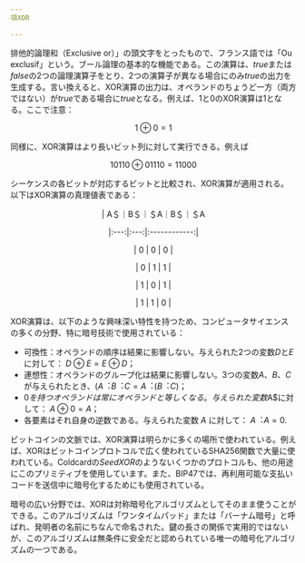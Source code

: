 ```yaml
---
項XOR

---
```

排他的論理和（Exclusive or）」の頭文字をとったもので、フランス語では「Ou exclusif」という。ブール論理の基本的な機能である。この演算は、$true$または$false$の2つの論理演算子をとり、2つの演算子が異なる場合にのみ$true$の出力を生成する。言い換えると、XOR演算の出力は、オペランドのちょうど一方（両方ではない）が$true$である場合に$true$となる。例えば、$1$と$0$のXOR演算は$1$となる。ここで注意：

$$
1 \oplus 0 = 1
$$

同様に、XOR演算はより長いビット列に対して実行できる。例えば

$$
10110 \oplus 01110 = 11000
$$

シーケンスの各ビットが対応するビットと比較され、XOR演算が適用される。以下はXOR演算の真理値表である：

<div align="center">

| A＄｜B＄｜＄A｜B＄｜＄A

|:---:|:---:|:------------:|

| $0$ | $0$ | $0$ |

| $0$ | $1$ | $1$ |

| $1$ | $0$ | $1$ |

| $1$ | $1$ | $0$ |

</div>

XOR演算は、以下のような興味深い特性を持つため、コンピュータサイエンスの多くの分野、特に暗号技術で使用されている：


- 可換性：オペランドの順序は結果に影響しない。与えられた2つの変数$D$と$E$に対して： $D \oplus E = E \oplus D$；
- 連想性：オペランドのグループ化は結果に影響しない。3つの変数$A$、$B$、$C$が与えられたとき、$(A ︓ B ︓ C = A ︓ (B ︓ C)$；
- 0$を持つオペランドは常にオペランドと等しくなる。与えられた変数$A$に対して： $A \oplus 0 = A$；
- 各要素はそれ自身の逆数である。与えられた変数 $A$ に対して： $A ︓ A = 0$.

ビットコインの文脈では、XOR演算は明らかに多くの場所で使われている。例えば、XORはビットコインプロトコルで広く使われているSHA256関数で大量に使われている。Coldcardの*SeedXOR*のようないくつかのプロトコルも、他の用途にこのプリミティブを使用しています。また、BIP47では、再利用可能な支払いコードを送信中に暗号化するためにも使用されている。

暗号の広い分野では、XORは対称暗号化アルゴリズムとしてそのまま使うことができる。このアルゴリズムは「ワンタイムパッド」または「バーナム暗号」と呼ばれ、発明者の名前にちなんで命名された。鍵の長さの関係で実用的ではないが、このアルゴリズムは無条件に安全だと認められている唯一の暗号化アルゴリズムの一つである。